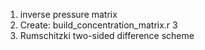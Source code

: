 1. inverse pressure matrix  
2. Create: build_concentration_matrix.r  3
3. Rumschitzki two-sided difference scheme   
